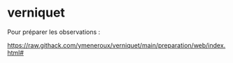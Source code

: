 # verniquet

Pour préparer les observations :

https://raw.githack.com/ymeneroux/verniquet/main/preparation/web/index.html#